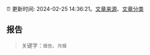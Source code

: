 :alarm_clock: 更新时间: 2024-02-25 14:36:21。[文章来源](/README.md)、[文章分类](/TAGS.md)

## 报告


> 关键字：`报告`、`月报`



